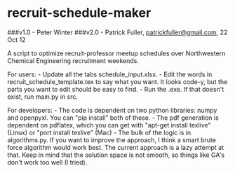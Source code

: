 recruit-schedule-maker
======================

###v1.0 - Peter Winter
###v2.0 - Patrick Fuller, patrickfuller@gmail.com, 22 Oct 12

A script to optimize recruit-professor meetup schedules over Northwestern Chemical Engineering recruitment weekends.

For users:
    - Update all the tabs schedule_input.xlsx.
    - Edit the words in recruit_schedule_template.tex to say what you want. It
      looks code-y, but the parts you want to edit should be easy to find.
    - Run the .exe. If that doesn't exist, run main.py in src.

For developers:
    - The code is dependent on two python libraries: numpy and openpyxl. You
      can "pip install" both of these.
    - The pdf generation is dependent on pdflatex, which you can get with 
      "apt-get install texlive" (Linux) or "port install texlive" (Mac)
    - The bulk of the logic is in algorithms.py. If you want to improve the
      approach, I think a smart brute force algorithm would work best. The
      current approach is a lazy attempt at that. Keep in mind that the solution
      space is not smooth, so things like GA's don't work too well (I tried).
